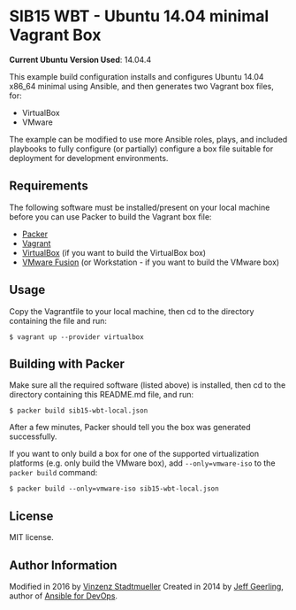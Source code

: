 # SIB15 WBT - Ubuntu 14.04 minimal Vagrant Box

**Current Ubuntu Version Used**: 14.04.4

This example build configuration installs and configures Ubuntu 14.04 x86_64 minimal using Ansible, and then generates two Vagrant box files, for:

  - VirtualBox
  - VMware

The example can be modified to use more Ansible roles, plays, and included playbooks to fully configure (or partially) configure a box file suitable for deployment for development environments.

## Requirements

The following software must be installed/present on your local machine before you can use Packer to build the Vagrant box file:

  - [Packer](http://www.packer.io/)
  - [Vagrant](http://vagrantup.com/)
  - [VirtualBox](https://www.virtualbox.org/) (if you want to build the VirtualBox box)
  - [VMware Fusion](http://www.vmware.com/products/fusion/) (or Workstation - if you want to build the VMware box)
## Usage

Copy the Vagrantfile to your local machine, then cd to the directory containing the file and run:

	$ vagrant up --provider virtualbox

## Building with Packer 

Make sure all the required software (listed above) is installed, then cd to the directory containing this README.md file, and run:

    $ packer build sib15-wbt-local.json

After a few minutes, Packer should tell you the box was generated successfully.

If you want to only build a box for one of the supported virtualization platforms (e.g. only build the VMware box), add `--only=vmware-iso` to the `packer build` command:

    $ packer build --only=vmware-iso sib15-wbt-local.json

## License

MIT license.

## Author Information
Modified in 2016 by [Vinzenz Stadtmueller](https://www.edgelab.pw)
Created in 2014 by [Jeff Geerling](http://jeffgeerling.com/), author of [Ansible for DevOps](http://ansiblefordevops.com/).
